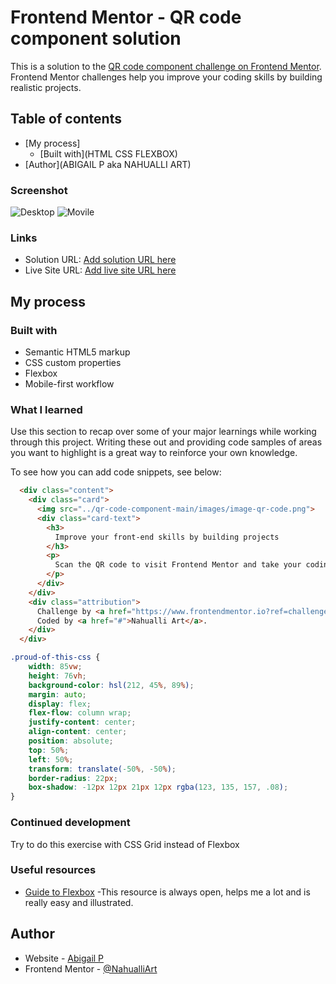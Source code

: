 # Frontend Mentor - QR code component solution

This is a solution to the [QR code component challenge on Frontend Mentor](https://www.frontendmentor.io/challenges/qr-code-component-iux_sIO_H). Frontend Mentor challenges help you improve your coding skills by building realistic projects. 

## Table of contents

- [My process]
  - [Built with](HTML CSS FLEXBOX)
- [Author](ABIGAIL P aka NAHUALLI ART)

### Screenshot

![Desktop](../qr-code-component-main/images/DESKTOP_SCREENSHOT.png)
![Movile](../qr-code-component-main/images/MOVILE-SCREENSHOT.png)


### Links

- Solution URL: [Add solution URL here](https://your-solution-url.com)
- Live Site URL: [Add live site URL here](https://your-live-site-url.com)

## My process

### Built with

- Semantic HTML5 markup
- CSS custom properties
- Flexbox
- Mobile-first workflow

### What I learned

Use this section to recap over some of your major learnings while working through this project. Writing these out and providing code samples of areas you want to highlight is a great way to reinforce your own knowledge.

To see how you can add code snippets, see below:

```html
  <div class="content">
    <div class="card">
      <img src="../qr-code-component-main/images/image-qr-code.png">
      <div class="card-text">
        <h3>
          Improve your front-end skills by building projects
        </h3>
        <p>
          Scan the QR code to visit Frontend Mentor and take your coding skills to the next level
        </p>
      </div>
    </div> 
    <div class="attribution">
      Challenge by <a href="https://www.frontendmentor.io?ref=challenge" target="_blank">Frontend Mentor</a>. 
      Coded by <a href="#">Nahualli Art</a>.
    </div>
  </div>
```
```css
.proud-of-this-css {
    width: 85vw;
    height: 76vh;
    background-color: hsl(212, 45%, 89%);
    margin: auto;
    display: flex;
    flex-flow: column wrap;
    justify-content: center;
    align-content: center;
    position: absolute;
    top: 50%;
    left: 50%;
    transform: translate(-50%, -50%);
    border-radius: 22px;
    box-shadow: -12px 12px 21px 12px rgba(123, 135, 157, .08);
}
```


### Continued development

Try to do this exercise with CSS Grid instead of Flexbox


### Useful resources

- [Guide to Flexbox](https://css-tricks.com/snippets/css/a-guide-to-flexbox/) -This resource is always open, helps me a lot and is really easy and illustrated.


## Author

- Website - [Abigail P](https://www.nahualliart.com/)
- Frontend Mentor - [@NahualliArt](https://www.frontendmentor.io/profile/NahualliArt)

